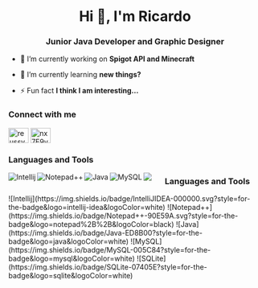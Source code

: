 <h1 align="center">Hi 👋, I'm Ricardo</h1>
<h3 align="center">Junior Java Developer and Graphic Designer</h3>

- 🔭 I’m currently working on **Spigot API and Minecraft**

- 🌱 I’m currently learning **new things?**

- ⚡ Fun fact **I think I am interesting...**

<h3 align="left">Connect with me</h3>
<p align="left">
<a href="https://dribbble.com/reussy" target="blank"><img align="center" src="https://raw.githubusercontent.com/rahuldkjain/github-profile-readme-generator/master/src/images/icons/Social/dribbble.svg" alt="reussy" height="30" width="40" /></a>
<a href="https://discord.gg/nx7E9vecWp" target="blank"><img align="center" src="https://raw.githubusercontent.com/rahuldkjain/github-profile-readme-generator/master/src/images/icons/Social/discord.svg" alt="nx7E9vecWp" height="30" width="40" /></a>
</p>

<h3 align="left">Languages and Tools</h3>
<p align="left">
<img align="left" src="https://img.shields.io/badge/IntelliJIDEA-000000.svg?style=for-the-badge&logo=intellij-idea&logoColor=white" alt="Intellij" />
<img align="left" src="https://img.shields.io/badge/Notepad++-90E59A.svg?style=for-the-badge&logo=notepad%2B%2B&logoColor=black" alt="Notepad++" />
<img align="left" src="https://img.shields.io/badge/Java-ED8B00?style=for-the-badge&logo=java&logoColor=white" alt="Java" />
<img align="left" src="https://img.shields.io/badge/MySQL-005C84?style=for-the-badge&logo=mysql&logoColor=white" alt="MySQL" />
<img align="left" src="https://img.shields.io/badge/SQLite-07405E?style=for-the-badge&logo=sqlite&logoColor=white" />
</p>

<h3 align="center">Languages and Tools</h3>
![Intellij](https://img.shields.io/badge/IntelliJIDEA-000000.svg?style=for-the-badge&logo=intellij-idea&logoColor=white)
![Notepad++](https://img.shields.io/badge/Notepad++-90E59A.svg?style=for-the-badge&logo=notepad%2B%2B&logoColor=black)
![Java](https://img.shields.io/badge/Java-ED8B00?style=for-the-badge&logo=java&logoColor=white)
![MySQL](https://img.shields.io/badge/MySQL-005C84?style=for-the-badge&logo=mysql&logoColor=white)
![SQLite](https://img.shields.io/badge/SQLite-07405E?style=for-the-badge&logo=sqlite&logoColor=white)

